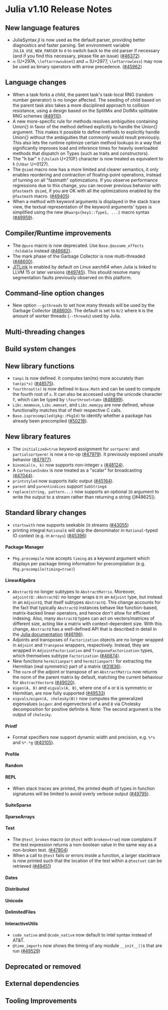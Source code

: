 Julia v1.10 Release Notes
========================

New language features
---------------------

* JuliaSyntax.jl is now used as the default parser, providing better diagnostics and faster
  parsing. Set environment variable `JULIA_USE_NEW_PARSER` to `0` to switch back to the old
  parser if necessary (and if you find this necessary, please file an issue) ([#46372]).
* `⥺` (U+297A, `\leftarrowsubset`) and `⥷` (U+2977, `\leftarrowless`)
  may now be used as binary operators with arrow precedence. ([#45962])

Language changes
----------------

* When a task forks a child, the parent task's task-local RNG (random number generator) is no longer affected. The seeding of child based on the parent task also takes a more disciplined approach to collision resistance, using a design based on the SplitMix and DotMix splittable RNG schemes ([#49110]).
* A new more-specific rule for methods resolves ambiguities containing Union{} in favor of
  the method defined explicitly to handle the Union{} argument. This makes it possible to
  define methods to explicitly handle Union{} without the ambiguities that commonly would
  result previously. This also lets the runtime optimize certain method lookups in a way
  that significantly improves load and inference times for heavily overloaded methods that
  dispatch on Types (such as traits and constructors).
* The "h bar" `ℏ` (`\hslash` U+210F) character is now treated as equivalent to `ħ` (`\hbar` U+0127).
* The `@simd` macro now has a more limited and clearer semantics, it only enables reordering and contraction
  of floating-point operations, instead of turning on all "fastmath" optimizations.
  If you observe performance regressions due to this change, you can recover previous behavior with `@fastmath @simd`,
  if you are OK with all the optimizations enabled by the `@fastmath` macro. ([#49405])
* When a method with keyword arguments is displayed in the stack trace view, the textual
  representation of the keyword arguments' types is simplified using the new
  `@Kwargs{key1::Type1, ...}` macro syntax ([#49959]).

Compiler/Runtime improvements
-----------------------------

* The `@pure` macro is now deprecated. Use `Base.@assume_effects :foldable` instead ([#48682]).
* The mark phase of the Garbage Collector is now multi-threaded ([#48600]).
* [JITLink](https://llvm.org/docs/JITLink.html) is enabled by default on Linux aarch64 when Julia is linked to LLVM 15 or later versions ([#49745]).
  This should resolve many segmentation faults previously observed on this platform.

Command-line option changes
---------------------------

* New option `--gcthreads` to set how many threads will be used by the Garbage Collector ([#48600]).
  The default is set to `N/2` where `N` is the amount of worker threads (`--threads`) used by Julia.

Multi-threading changes
-----------------------


Build system changes
--------------------


New library functions
---------------------
* `tanpi` is now defined. It computes tan(πx) more accurately than `tan(pi*x)` ([#48575]).
* `fourthroot(x)` is now defined in `Base.Math` and can be used to compute the fourth root of `x`.
   It can also be accessed using the unicode character `∜`, which can be typed by `\fourthroot<tab>` ([#48899]).
* `Libc.memmove`, `Libc.memset`, and `Libc.memcpy` are now defined, whose functionality matches that of their respective C calls.
* `Base.isprecompiled(pkg::PkgId)` to identify whether a package has already been precompiled ([#50218]).

New library features
--------------------
* The `initialized=true` keyword assignment for `sortperm!` and `partialsortperm!`
  is now a no-op ([#47979]). It previously exposed unsafe behavior ([#47977]).
* `binomial(x, k)` now supports non-integer `x` ([#48124]).
* A `CartesianIndex` is now treated as a "scalar" for broadcasting ([#47044]).
* `printstyled` now supports italic output ([#45164]).
* `parent` and `parentindices` support `SubString`s
* `replace(string, pattern...)` now supports an optional `IO` argument to
  write the output to a stream rather than returning a string ([#48625]).

Standard library changes
------------------------

* `startswith` now supports seekable `IO` streams ([#43055])
* printing integral `Rational`s will skip the denominator in `Rational`-typed IO context (e.g. in `Arrays`) ([#45396])

#### Package Manager

* `Pkg.precompile` now accepts `timing` as a keyword argument which displays per package timing information for precompilation (e.g. `Pkg.precompile(timing=true)`)

#### LinearAlgebra

* `AbstractQ` no longer subtypes to `AbstractMatrix`. Moreover, `adjoint(Q::AbstractQ)`
  no longer wraps `Q` in an `Adjoint` type, but instead in an `AdjointQ`, that itself
  subtypes `AbstractQ`. This change accounts for the fact that typically `AbstractQ`
  instances behave like function-based, matrix-backed linear operators, and hence don't
  allow for efficient indexing. Also, many `AbstractQ` types can act on vectors/matrices
  of different size, acting like a matrix with context-dependent size. With this change,
  `AbstractQ` has a well-defined API that is described in detail in the
  [Julia documentation](https://docs.julialang.org/en/v1/stdlib/LinearAlgebra/#man-linalg-abstractq)
  ([#46196]).
* Adjoints and transposes of `Factorization` objects are no longer wrapped in `Adjoint`
  and `Transpose` wrappers, respectively. Instead, they are wrapped in
  `AdjointFactorization` and `TranposeFactorization` types, which themselves subtype
  `Factorization` ([#46874]).
* New functions `hermitianpart` and `hermitianpart!` for extracting the Hermitian
  (real symmetric) part of a matrix ([#31836]).
* The `norm` of the adjoint or transpose of an `AbstractMatrix` now returns the norm of the
  parent matrix by default, matching the current behaviour for `AbstractVector`s ([#49020]).
* `eigen(A, B)` and `eigvals(A, B)`, where one of `A` or `B` is symmetric or Hermitian,
  are now fully supported ([#49533])
* `eigvals/eigen(A, cholesky(B))` now computes the generalized eigenvalues (`eigen`: and eigenvectors)
  of `A` and `B` via Cholesky decomposition for positive definite `B`. Note: The second argument is
  the output of `cholesky`.

#### Printf
* Format specifiers now support dynamic width and precision, e.g. `%*s` and `%*.*g` ([#40105]).

#### Profile


#### Random


#### REPL

* When stack traces are printed, the printed depth of types in function signatures will be limited
  to avoid overly verbose output ([#49795]).

#### SuiteSparse


#### SparseArrays


#### Test


* The `@test_broken` macro (or `@test` with `broken=true`) now complains if the test expression returns a
  non-boolean value in the same way as a non-broken test. ([#47804])
* When a call to `@test` fails or errors inside a function, a larger stacktrace is now printed such that the location of the test within a `@testset` can be retrieved ([#49451])

#### Dates


#### Distributed


#### Unicode


#### DelimitedFiles


#### InteractiveUtils

 * `code_native` and `@code_native` now default to intel syntax instead of AT&T.
 * `@time_imports` now shows the timing of any module `__init__()`s that are run ([#49529])

Deprecated or removed
---------------------


External dependencies
---------------------


Tooling Improvements
--------------------


<!--- generated by NEWS-update.jl: -->
[#31836]: https://github.com/JuliaLang/julia/issues/31836
[#40105]: https://github.com/JuliaLang/julia/issues/40105
[#43055]: https://github.com/JuliaLang/julia/issues/43055
[#45164]: https://github.com/JuliaLang/julia/issues/45164
[#45396]: https://github.com/JuliaLang/julia/issues/45396
[#45962]: https://github.com/JuliaLang/julia/issues/45962
[#46196]: https://github.com/JuliaLang/julia/issues/46196
[#46372]: https://github.com/JuliaLang/julia/issues/46372
[#46874]: https://github.com/JuliaLang/julia/issues/46874
[#47044]: https://github.com/JuliaLang/julia/issues/47044
[#47804]: https://github.com/JuliaLang/julia/issues/47804
[#47977]: https://github.com/JuliaLang/julia/issues/47977
[#47979]: https://github.com/JuliaLang/julia/issues/47979
[#48124]: https://github.com/JuliaLang/julia/issues/48124
[#48575]: https://github.com/JuliaLang/julia/issues/48575
[#48600]: https://github.com/JuliaLang/julia/issues/48600
[#48682]: https://github.com/JuliaLang/julia/issues/48682
[#48899]: https://github.com/JuliaLang/julia/issues/48899
[#49020]: https://github.com/JuliaLang/julia/issues/49020
[#49110]: https://github.com/JuliaLang/julia/issues/49110
[#49405]: https://github.com/JuliaLang/julia/issues/49405
[#49451]: https://github.com/JuliaLang/julia/issues/49451
[#49529]: https://github.com/JuliaLang/julia/issues/49529
[#49533]: https://github.com/JuliaLang/julia/issues/49533
[#49745]: https://github.com/JuliaLang/julia/issues/49745
[#49795]: https://github.com/JuliaLang/julia/issues/49795
[#49959]: https://github.com/JuliaLang/julia/issues/49959
[#50218]: https://github.com/JuliaLang/julia/issues/50218

